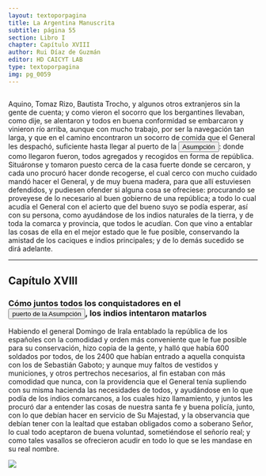 ```yaml
---
layout: textoporpagina
title: La Argentina Manuscrita
subtitle: página 55
section: Libro I
chapter: Capítulo XVIII
author: Rui Díaz de Guzmán
editor: HD CAICYT LAB
type: textoporpagina
img: pg_0059
---
```


<div class="row">
    <div class="column">
<p>Aquino, Tomaz Rizo, Bautista Trocho, y algunos otros extranjeros sin la gente de cuenta; y como vieron el socorro que los bergantines llevaban, como dije, se alentaron y todos en buena conformidad se embarcaron y vinieron río arriba, aunque con mucho trabajo, por ser la navegación tan larga, y que en el camino encontraron un socorro de comida que el General les despachó, suficiente hasta llegar al puerto de la <a href="https://recogito.pelagios.org/document/wzqxhk0h3vpikm/part/1/edit#9b46c61e-0abd-47e1-a996-2bdcc1a198f1" target="_blank"><button class="balloon" data-balloon-pos="up" data-balloon-length="large" data-balloon="Es Asunción del Paraguay.">Asumpción</button></a>: donde como llegaron fueron, todos agregados y recogidos en forma de república. Situáronse y tomaron puesto cerca de la casa fuerte donde se cercaron, y cada uno procuró hacer donde recogerse, el cual cerco con mucho cuidado mandó hacer el General, y de muy buena madera, para que allí estuviesen defendidos, y pudiesen ofender si alguna cosa se ofreciese: procurando se proveyese de lo necesario al buen gobierno de una república; a todo lo cual acudía el General con el acierto que del bueno suyo se podía esperar, así con su persona, como ayudándose de los indios naturales de la tierra, y de toda la comarca y provincia, que todos le acudían. Con que vino a entablar las cosas de ella en el mejor estado que le fue posible, conservando la amistad de los caciques e indios principales; y de lo demás sucedido se dirá adelante.</p><hr><h2>Capítulo XVIII</h2><h3>Cómo juntos todos los conquistadores en el <a href="https://recogito.pelagios.org/document/wzqxhk0h3vpikm/part/1/edit#b747f71c-ab79-4530-8544-08e9947d12cb" target="_blank"><button class="balloon" data-balloon-pos="up" data-balloon-length="large" data-balloon="Es Asunción del Paraguay.">puerto de la Asumpción</button></a>, los indios intentaron matarlos</h3><p>Habiendo el general Domingo de Irala entablado la república de los españoles con la comodidad y orden más conveniente que le fue posible para su conservación, hizo copia de la gente, y halló que había 600 soldados por todos, de los 2400 que habían entrado a aquella conquista con los de Sebastián Gaboto; y aunque muy faltos de vestidos y municiones, y otros pertrechos necesarios, al fin estaban con más comodidad que nunca, con la providencia que el General tenía supliendo con su misma hacienda las necesidades de todos, y ayudándose en lo que podía de los indios comarcanos, a los cuales hizo llamamiento, y juntos les procuró dar a entender las cosas de nuestra santa fe y buena policía, junto, con lo que debían hacer en servicio de Su Majestad, y la observancia que debían tener con la lealtad que estaban obligados como a soberano Señor, lo cual todo aceptaron de buena voluntad, sometiéndose el señorío real; y como tales vasallos se ofrecieron acudir en todo lo que se les mandase en su real nombre.</p></div>

<div class="column">
<a href="{{site.baseurl}}/assets/img/argentina_manuscrita/{{page.img}}.jpg"><img src="{{site.baseurl}}/assets/img/argentina_manuscrita/{{page.img}}.jpg"></a>
</div>
</div>